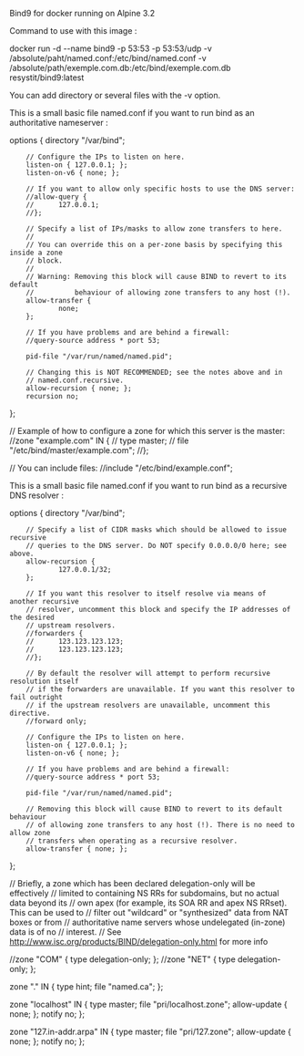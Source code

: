 Bind9 for docker running on Alpine 3.2

Command to use with this image :

docker run -d --name bind9 -p 53:53 -p 53:53/udp -v /absolute/paht/named.conf:/etc/bind/named.conf -v /absolute/path/exemple.com.db:/etc/bind/exemple.com.db resystit/bind9:latest

You can add directory or several files with the -v option.

This is a small basic file named.conf if you want to run bind as an
authoritative nameserver :

options {
        directory "/var/bind";

        // Configure the IPs to listen on here.
        listen-on { 127.0.0.1; };
        listen-on-v6 { none; };

        // If you want to allow only specific hosts to use the DNS server:
        //allow-query {
        //      127.0.0.1;
        //};

        // Specify a list of IPs/masks to allow zone transfers to here.
        //
        // You can override this on a per-zone basis by specifying this inside a zone
        // block.
        //
        // Warning: Removing this block will cause BIND to revert to its default
        //          behaviour of allowing zone transfers to any host (!).
        allow-transfer {
                none;
        };

        // If you have problems and are behind a firewall:
        //query-source address * port 53;

        pid-file "/var/run/named/named.pid";

        // Changing this is NOT RECOMMENDED; see the notes above and in
        // named.conf.recursive.
        allow-recursion { none; };
        recursion no;
};

// Example of how to configure a zone for which this server is the master:
//zone "example.com" IN {
//      type master;
//      file "/etc/bind/master/example.com";
//};

// You can include files:
//include "/etc/bind/example.conf";

This is a small basic file named.conf if you want to run bind as a
recursive DNS resolver :

options {
        directory "/var/bind";

        // Specify a list of CIDR masks which should be allowed to issue recursive
        // queries to the DNS server. Do NOT specify 0.0.0.0/0 here; see above.
        allow-recursion {
                127.0.0.1/32;
        };

        // If you want this resolver to itself resolve via means of another recursive
        // resolver, uncomment this block and specify the IP addresses of the desired
        // upstream resolvers.
        //forwarders {
        //      123.123.123.123;
        //      123.123.123.123;
        //};

        // By default the resolver will attempt to perform recursive resolution itself
        // if the forwarders are unavailable. If you want this resolver to fail outright
        // if the upstream resolvers are unavailable, uncomment this directive.
        //forward only;

        // Configure the IPs to listen on here.
        listen-on { 127.0.0.1; };
        listen-on-v6 { none; };

        // If you have problems and are behind a firewall:
        //query-source address * port 53;

        pid-file "/var/run/named/named.pid";

        // Removing this block will cause BIND to revert to its default behaviour
        // of allowing zone transfers to any host (!). There is no need to allow zone
        // transfers when operating as a recursive resolver.
        allow-transfer { none; };
};

// Briefly, a zone which has been declared delegation-only will be effectively
// limited to containing NS RRs for subdomains, but no actual data beyond its
// own apex (for example, its SOA RR and apex NS RRset). This can be used to
// filter out "wildcard" or "synthesized" data from NAT boxes or from
// authoritative name servers whose undelegated (in-zone) data is of no
// interest.
// See http://www.isc.org/products/BIND/delegation-only.html for more info

//zone "COM" { type delegation-only; };
//zone "NET" { type delegation-only; };

zone "." IN {
        type hint;
        file "named.ca";
};

zone "localhost" IN {
        type master;
        file "pri/localhost.zone";
        allow-update { none; };
        notify no;
};

zone "127.in-addr.arpa" IN {
        type master;
        file "pri/127.zone";
        allow-update { none; };
        notify no;
};

